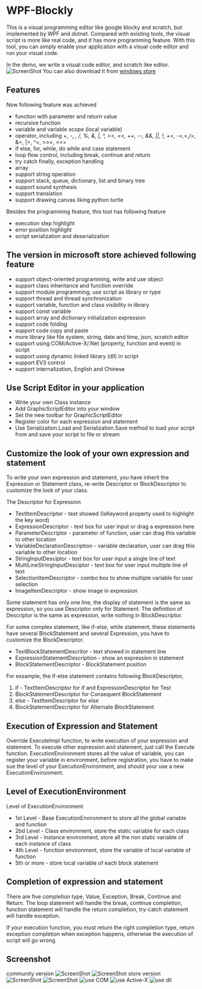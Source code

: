 # WPF-Blockly

This is a visual programming editor like google blocky and scratch, but implemented by WPF and dotnet. Compared with existing tools, the visual script is more like real code, and it has more programming feature. With this tool, you can simply enable your application with a visual code editor and run your visual code. 

In the demo, we write a visual code editor, and scratch like editor. 
![ScreenShot](blockly.png)
You can also download it from [windows store](https://www.microsoft.com/store/apps/9NG2QVSXT34H)

## Features

Now following feature was achieved

 - function with parameter and return value
 - recursive function
 - variable and variable scope (local variable)
 - operator, including +, -, *, /, %, &, |, ^, >>, <<, ++, --, &&, ||, !, +=, -=,*=,/=, &=, |=, ^=, >>=, <<=
 - if else, for, while, do while and case statement
 - loop flow control, including break, continue and return
 - try catch finally, exception handling
 - array
 - support string operation
 - support stack, queue, dictionary, list and binary tree
 - support sound synthesis
 - support translation
 - support drawing canvas liking python turtle

Besides the programming feature, this tool has following feature

 - execution step highlight
 - error position highlight
 - script serialization and deserialization
 
## The version in microsoft store achieved following feature

- support object-oriented programming, write and use object
- support class inheritance and function override
- support module programming, use script as library or type
- support thread and thread synchronization
- support variable, function and class visibility in library
- support const variable
- support array and dictionary initialization expression
- support code folding
- support code copy and paste
- more library like file system, string, date and time, json, scratch editor
- support using COM/Active-X/.Net (property, function and event) in script
- support using dynamic linked library (dll) in script
- support EV3 control
- support internalization, English and Chinese
 
## Use Script Editor in your application

- Write your own Class instance
- Add GraphicScriptEditor into your window
- Set the new toolbar for GraphicScriptEditor
- Register color for each expression and statement
- Use Serialization.Load and Serialization.Save method to load your script from and save your script to file or stream

## Customize the look of your own expression and statement

To write your own expression and statement, you have inherit the Expression or Statement class, re-write Descriptor or BlockDescriptor to customize the look of your class.

The Descriptor for Expression
- TextItemDescriptor - text showed (IsKeyword property used to highlight the key word) 
- ExpressionDescriptor - text box for user input or drag a expression here
- ParameterDescriptor - parameter of function, user can drag this variable to other location
- VariableDeclarationDescription - variable declaration, user can drag this variable to other location
- StringInputDesciptor - text box for user input a single line of text
- MultiLineStringInputDesciptor - text box for user input multiple line of text
- SelectionItemDescriptor - combo box to show multiple variable for user selection
- ImageItemDescriptor - show image in expression

Some statement has only one line, the display of statement is the same as expression, so you use Descriptor only for Statement. The definition of Descriptor is the same as expression, write nothing in BlockDescriptor.

For some complex statement, like if-else, while statement, these statements have several BlockStatement and several Expression, you have to customize the BlockDescriptor.
- TextBlockStatementDescritor - text showed in statement line
- ExpressionStatementDescription - show an expression in statement
- BlockStatementDescriptor - BlockStatement position

For exsample, the if-else statement contains following BlockDescriptor,

 1. if - TextItemDescriptor for if and ExpressionDescriptor for Test
 2. BlockStatementDescriptor for Consequent BlockStatement
 3. else - TextItemDescriptor for else
 4. BlockStatementDescriptor for Alternate BlockStatement

## Execution of Expression and Statement

Override ExecuteImpl function, to write execution of your expression and statement. To execute other expression and statement, just call the Execute function. ExecutionEnvironment stores all the value of variable, you can register your variable in environment, before registration, you have to make sue the level of your ExecutionEnvironment, and should your use a new ExecutionEnvironment.

## Level of ExecutionEnvironment

Level of ExecutionEnvironment
- 1st Level - Base ExecutionEnvironment to store all the global variable and function
- 2bd Level - Class environment, store the static variable for each class
- 3rd Level - Instance environment, store all the non static variable of each instance of class
- 4th Level - function environment, store the variable of local variable of function
- 5th or more - store local variable of each block statement

## Completion of expression and statement

There are five completion type, Value, Exception, Break, Continue and Return. The loop statement will handle the break, continue completion, function statement will handle the return completion, try-catch statement will handle exception.

If your execution function, you must return the right completion type, return exception completion when exception happens, otherwise the execution of script will go wrong.
 
 ## Screenshot
community version
![ScreenShot](PrintScreen3.png)
![ScreenShot](canvas.png)
store version
![ScreenShot](MPX.png)
![ScreenShot](ooplib.png)
![use COM](COM.png)
![use Active-X](activex.png)
![use dll](dll.png)
